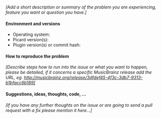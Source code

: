 _[Add a short description or summary of the problem you are experiencing, feature you want or question you have.]_

#### Environment and versions

* Operating system:
* Picard version(s):
* Plugin version(s) or commit hash:

#### How to reproduce the problem

_[Describe steps how to run into the issue or what you want to happen, please be detailed, if it concerns a specific MusicBrainz release add the URL, eg. http://musicbrainz.org/release/3dfdef45-4f3c-3db7-9313-b1bfacc6b189]_

#### Suggestions, ideas, thoughts, code, ...

_[If you have any further thoughts on the issue or are going to send a pull request with a fix please mention it here...]_
